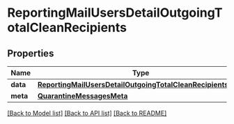# ReportingMailUsersDetailOutgoingTotalCleanRecipients

## Properties
Name | Type | Description | Notes
------------ | ------------- | ------------- | -------------
**data** | [**ReportingMailUsersDetailOutgoingTotalCleanRecipientsData**](ReportingMailUsersDetailOutgoingTotalCleanRecipientsData.md) |  | [optional] 
**meta** | [**QuarantineMessagesMeta**](QuarantineMessagesMeta.md) |  | [optional] 

[[Back to Model list]](../README.md#documentation-for-models) [[Back to API list]](../README.md#documentation-for-api-endpoints) [[Back to README]](../README.md)

